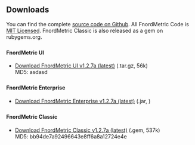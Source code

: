 Downloads
---------

You can find the complete [source code on Github](http://github.com/paulasmuth/fnordmetric). All FnordMetric Code is [MIT Licensed](/documentation/license). FnordMetric Classic is also released as a gem on rubygems.org.


<h4 style="margin-top:25px;">FnordMetric UI</h4>

+ [Download FnordMetric UI v1.2.7a (latest)](/) (.tar.gz, 56k) <br /> MD5: asdasd


<h4 style="margin-top:25px;">FnordMetric Enterprise</h4>

+ [Download FnordMetric Enterprise v1.2.7a (latest)](/) (.jar, )


<h4 style="margin-top:25px;">FnordMetric Classic</h4>

+ [Download FnordMetric Classic v1.2.7a (latest)](/downloads/fnordmetric-1.2.7.gem) (.gem, 537k) <br /> MD5: bb94de7a92496643e8ff6a8a12724e4e 

